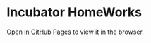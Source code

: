 # Incubator HomeWorks

Open [in GitHub Pages](https://grigory-zhovtun.github.io/incubator-homeworks/) to view it in the browser.
